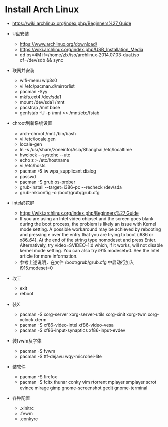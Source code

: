 Install Arch Linux
==================

* https://wiki.archlinux.org/index.php/Beginners%27_Guide

* U盘安装
  - https://www.archlinux.org/download/
  - https://wiki.archlinux.org/index.php/USB_Installation_Media
  - dd bs=4M if=/home/zlx/iso/archlinux-2014.07.03-dual.iso of=/dev/sdb && sync


* 联网并安装
  - wifi-menu wlp3s0
  - vi /etc/pacman.d/mirrorlist
  - pacman -Syy
  - mkfs.ext4 /dev/sda1
  - mount /dev/sda1 /mnt
  - pacstrap /mnt base
  - genfstab -U -p /mnt >> /mnt/etc/fstab

* chroot到新系统设置
  - arch-chroot /mnt /bin/bash
  - vi /etc/locale.gen
  - locale-gen
  - ln -s /usr/share/zoneinfo/Asia/Shanghai /etc/localtime
  - hwclock --systohc --utc
  - echo z > /etc/hostname
  - vi /etc/hosts
  - pacman -S iw wpa_supplicant dialog
  - passwd
  - pacman -S grub os-prober
  - grub-install --target=i386-pc --recheck /dev/sda
  - grub-mkconfig -o /boot/grub/grub.cfg

* intel必花屏
  - https://wiki.archlinux.org/index.php/Beginners%27_Guide
  - If you are using an Intel video chipset and the screen goes blank during the boot process, the problem is likely an issue with Kernel mode setting. A possible workaround may be achieved by rebooting and pressing e over the entry that you are trying to boot (i686 or x86_64). At the end of the string type nomodeset and press Enter. Alternatively, try video=SVIDEO-1:d which, if it works, will not disable kernel mode setting. You can also try i915.modeset=0. See the Intel article for more information. 
  - 参考上述说明，在文件 /boot/grub/grub.cfg 中启动行加入 i915.modeset=0

* 收工
  - exit
  - reboot


* 装X
  - pacman -S xorg-server xorg-server-utils xorg-xinit xorg-twm xorg-xclock xterm
  - pacman -S xf86-video-intel xf86-video-vesa
  - pacman -S xf86-input-synaptics xf86-input-evdev

* 装fvwm及字体
  - pacman -S fvwm
  - pacman -S ttf-dejavu wqy-microhei-lite

* 装软件
  - pacman -S firefox
  - pacman -S fcitx thunar conky vim rtorrent mplayer smplayer scrot evince mirage gimp gnome-screenshot gedit gnome-terminal

* 各种配置
  - .xinitrc
  - .fvwm
  - .conkyrc
